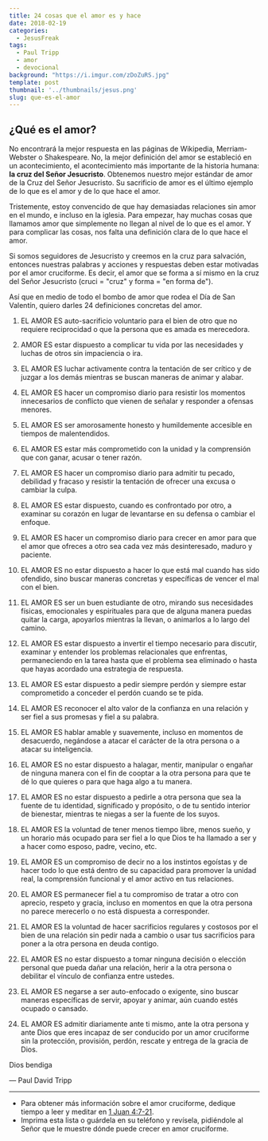 ```yaml
---
title: 24 cosas que el amor es y hace
date: 2018-02-19
categories:
  - JesusFreak
tags:
  - Paul Tripp
  - amor
  - devocional
background: "https://i.imgur.com/zDoZuRS.jpg"
template: post
thumbnail: '../thumbnails/jesus.png'
slug: que-es-el-amor
---
```


## ¿Qué es el amor?

No encontrará la mejor respuesta en las páginas de Wikipedia, Merriam-Webster o Shakespeare. No, la mejor definición del amor se estableció en un acontecimiento, el acontecimiento más importante de la historia humana: **la cruz del Señor Jesucristo**. Obtenemos nuestro mejor estándar de amor de la Cruz del Señor Jesucristo. Su sacrificio de amor es el último ejemplo de lo que es el amor y de lo que hace el amor.

Tristemente, estoy convencido de que hay demasiadas relaciones sin amor en el mundo, e incluso en la iglesia. Para empezar, hay muchas cosas que llamamos amor que simplemente no llegan al nivel de lo que es el amor. Y para complicar las cosas, nos falta una definición clara de lo que hace el amor.

Si somos seguidores de Jesucristo y creemos en la cruz para salvación, entonces nuestras palabras y acciones y respuestas deben estar motivadas por el amor cruciforme. Es decir, el amor que se forma a sí mismo en la cruz del Señor Jesucristo (cruci = "cruz" y forma = "en forma de").

Así que en medio de todo el bombo de amor que rodea el Día de San Valentín, quiero darles 24 definiciones concretas del amor.

1. EL AMOR ES auto-sacrificio voluntario para el bien de otro que no requiere reciprocidad o que la persona que es amada es merecedora.

2. AMOR ES estar dispuesto a complicar tu vida por las necesidades y luchas de otros sin impaciencia o ira.

3. EL AMOR ES luchar activamente contra la tentación de ser crítico y de juzgar a los demás mientras se buscan maneras de animar y alabar.

4. EL AMOR ES hacer un compromiso diario para resistir los momentos innecesarios de conflicto que vienen de señalar y responder a ofensas menores.

5. EL AMOR ES ser amorosamente honesto y humildemente accesible en tiempos de malentendidos.

6. EL AMOR ES estar más comprometido con la unidad y la comprensión que con ganar, acusar o tener razón.

7. EL AMOR ES hacer un compromiso diario para admitir tu pecado, debilidad y fracaso y resistir la tentación de ofrecer una excusa o cambiar la culpa.

8. EL AMOR ES estar dispuesto, cuando es confrontado por otro, a examinar su corazón en lugar de levantarse en su defensa o cambiar el enfoque.

9. EL AMOR ES hacer un compromiso diario para crecer en amor para que el amor que ofreces a otro sea cada vez más desinteresado, maduro y paciente.

10. EL AMOR ES no estar dispuesto a hacer lo que está mal cuando has sido ofendido, sino buscar maneras concretas y específicas de vencer el mal con el bien.

11. EL AMOR ES ser un buen estudiante de otro, mirando sus necesidades físicas, emocionales y espirituales para que de alguna manera puedas quitar la carga, apoyarlos mientras la llevan, o animarlos a lo largo del camino.

12. EL AMOR ES estar dispuesto a invertir el tiempo necesario para discutir, examinar y entender los problemas relacionales que enfrentas, permaneciendo en la tarea hasta que el problema sea eliminado o hasta que hayas acordado una estrategia de respuesta.

13. EL AMOR ES estar dispuesto a pedir siempre perdón y siempre estar comprometido a conceder el perdón cuando se te pida.

14. EL AMOR ES reconocer el alto valor de la confianza en una relación y ser fiel a sus promesas y fiel a su palabra.

15. EL AMOR ES hablar amable y suavemente, incluso en momentos de desacuerdo, negándose a atacar el carácter de la otra persona o a atacar su inteligencia.

16. EL AMOR ES no estar dispuesto a halagar, mentir, manipular o engañar de ninguna manera con el fin de cooptar a la otra persona para que te dé lo que quieres o para que haga algo a tu manera.

17. EL AMOR ES no estar dispuesto a pedirle a otra persona que sea la fuente de tu identidad, significado y propósito, o de tu sentido interior de bienestar, mientras te niegas a ser la fuente de los suyos.

18. EL AMOR ES la voluntad de tener menos tiempo libre, menos sueño, y un horario más ocupado para ser fiel a lo que Dios te ha llamado a ser y a hacer como esposo, padre, vecino, etc.

19. EL AMOR ES un compromiso de decir no a los instintos egoístas y de hacer todo lo que está dentro de su capacidad para promover la unidad real, la comprensión funcional y el amor activo en tus relaciones.

20. EL AMOR ES permanecer fiel a tu compromiso de tratar a otro con aprecio, respeto y gracia, incluso en momentos en que la otra persona no parece merecerlo o no está dispuesta a corresponder.

21. EL AMOR ES la voluntad de hacer sacrificios regulares y costosos por el bien de una relación sin pedir nada a cambio o usar tus sacrificios para poner a la otra persona en deuda contigo.

22. EL AMOR ES no estar dispuesto a tomar ninguna decisión o elección personal que pueda dañar una relación, herir a la otra persona o debilitar el vínculo de confianza entre ustedes.

23. EL AMOR ES negarse a ser auto-enfocado o exigente, sino buscar maneras específicas de servir, apoyar y animar, aún cuando estés ocupado o cansado.

24. EL AMOR ES admitir diariamente ante ti mismo, ante la otra persona y ante Dios que eres incapaz de ser conducido por un amor cruciforme sin la protección, provisión, perdón, rescate y entrega de la gracia de Dios.

Dios bendiga

— Paul David Tripp

---

- Para obtener más información sobre el amor cruciforme, dedique tiempo a leer y meditar en [1 Juan 4:7-21](https://www.biblegateway.com/passage/?search=1+Juan+4%3A7-21&version=RVR1960).
- Imprima esta lista o guárdela en su teléfono y revísela, pidiéndole al Señor que le muestre dónde puede crecer en amor cruciforme.
